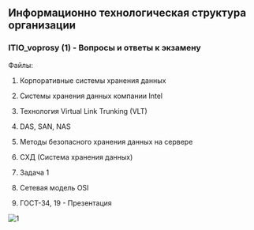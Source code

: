 ## Информационно технологическая структура организации

### ITIO_voprosy (1) - Вопросы и ответы к экзамену

Файлы:

1) Корпоративные системы хранения данных

2) Системы хранения данных компании Intel

3) Технология Virtual Link Trunking (VLT)

4) DAS, SAN, NAS

5) Методы безопасного хранения данных на сервере

6) СХД (Система хранения данных)

7. Задача 1

8. Сетевая модель OSI

9. ГОСТ-34, 19 - Презентация

![1](https://quizizz.com/_media/quizzes/28fa546c-6bd4-41e9-a339-a9ccac80dfd6_900_900)
